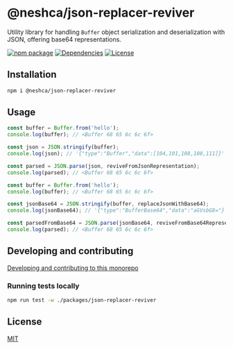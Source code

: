 # @neshca/json-replacer-reviver

Utility library for handling `Buffer` object serialization and deserialization with JSON, offering base64 representations.

[![npm package](https://img.shields.io/npm/v/@neshca/json-replacer-reviver/latest.svg)](https://www.npmjs.com/package/@neshca/json-replacer-reviver)
[![Dependencies](https://img.shields.io/npm/dm/@neshca/json-replacer-reviver)](https://www.npmjs.com/package/@neshca/json-replacer-reviver)
[![License](https://img.shields.io/npm/l/express.svg)](https://github.com/caching-tools/next-shared-cache/blob/canary/packages/json-replacer-reviver/LICENSE)

## Installation

```bash
npm i @neshca/json-replacer-reviver
```

## Usage

```js
const buffer = Buffer.from('hello');
console.log(buffer); // <Buffer 68 65 6c 6c 6f>

const json = JSON.stringify(buffer);
console.log(json); // '{"type":"Buffer","data":[104,101,108,108,111]}'

const parsed = JSON.parse(json, reviveFromJsonRepresentation);
console.log(parsed); // <Buffer 68 65 6c 6c 6f>
```

```js
const buffer = Buffer.from('hello');
console.log(buffer); // <Buffer 68 65 6c 6c 6f>

const jsonBase64 = JSON.stringify(buffer, replaceJsonWithBase64);
console.log(jsonBase64); // '{"type":"BufferBase64","data":"aGVsbG8="}'

const parsedFromBase64 = JSON.parse(jsonBase64, reviveFromBase64Representation);
console.log(parsed); // <Buffer 68 65 6c 6c 6f>
```

## Developing and contributing

[Developing and contributing to this monorepo](../../docs/contributing/monorepo.md)

### Running tests locally

```bash
npm run test -w ./packages/json-replacer-reviver
```

## License

[MIT](./LICENSE)
